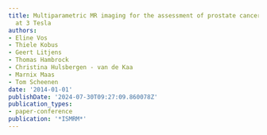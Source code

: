 ```yaml
---
title: Multiparametric MR imaging for the assessment of prostate cancer aggressiveness
  at 3 Tesla
authors:
- Eline Vos
- Thiele Kobus
- Geert Litjens
- Thomas Hambrock
- Christina Hulsbergen - van de Kaa
- Marnix Maas
- Tom Scheenen
date: '2014-01-01'
publishDate: '2024-07-30T09:27:09.860078Z'
publication_types:
- paper-conference
publication: '*ISMRM*'
---
```


